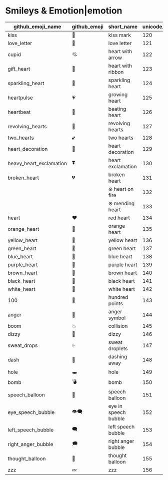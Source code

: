 # Smileys & Emotion|emotion

|github_emoji_name|github_emoji|short_name|unicode_index|
|---|---|---|---|
|kiss|:kiss:|kiss mark|120|
|love_letter|:love_letter:|love letter|121|
|cupid|:cupid:|heart with arrow|122|
|gift_heart|:gift_heart:|heart with ribbon|123|
|sparkling_heart|:sparkling_heart:|sparkling heart|124|
|heartpulse|:heartpulse:|growing heart|125|
|heartbeat|:heartbeat:|beating heart|126|
|revolving_hearts|:revolving_hearts:|revolving hearts|127|
|two_hearts|:two_hearts:|two hearts|128|
|heart_decoration|:heart_decoration:|heart decoration|129|
|heavy_heart_exclamation|:heavy_heart_exclamation:|heart exclamation|130|
|broken_heart|:broken_heart:|broken heart|131|
|||⊛ heart on fire|132|
|||⊛ mending heart|133|
|heart|:heart:|red heart|134|
|orange_heart|:orange_heart:|orange heart|135|
|yellow_heart|:yellow_heart:|yellow heart|136|
|green_heart|:green_heart:|green heart|137|
|blue_heart|:blue_heart:|blue heart|138|
|purple_heart|:purple_heart:|purple heart|139|
|brown_heart|:brown_heart:|brown heart|140|
|black_heart|:black_heart:|black heart|141|
|white_heart|:white_heart:|white heart|142|
|100|:100:|hundred points|143|
|anger|:anger:|anger symbol|144|
|boom|:boom:|collision|145|
|dizzy|:dizzy:|dizzy|146|
|sweat_drops|:sweat_drops:|sweat droplets|147|
|dash|:dash:|dashing away|148|
|hole|:hole:|hole|149|
|bomb|:bomb:|bomb|150|
|speech_balloon|:speech_balloon:|speech balloon|151|
|eye_speech_bubble|:eye_speech_bubble:|eye in speech bubble|152|
|left_speech_bubble|:left_speech_bubble:|left speech bubble|153|
|right_anger_bubble|:right_anger_bubble:|right anger bubble|154|
|thought_balloon|:thought_balloon:|thought balloon|155|
|zzz|:zzz:|zzz|156|
